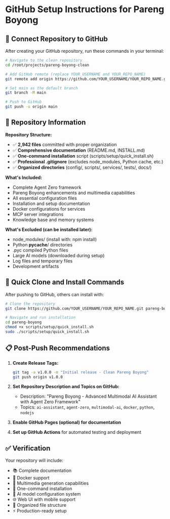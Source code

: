 # GitHub Setup Instructions for Pareng Boyong

## 🔗 Connect Repository to GitHub

After creating your GitHub repository, run these commands in your terminal:

```bash
# Navigate to the clean repository
cd /root/projects/pareng-boyong-clean

# Add GitHub remote (replace YOUR_USERNAME and YOUR_REPO_NAME)
git remote add origin https://github.com/YOUR_USERNAME/YOUR_REPO_NAME.git

# Set main as the default branch
git branch -M main

# Push to GitHub
git push -u origin main
```

## 🌟 Repository Information

**Repository Structure:**
- ✅ **2,942 files** committed with proper organization
- ✅ **Comprehensive documentation** (README.md, INSTALL.md)
- ✅ **One-command installation** script (scripts/setup/quick_install.sh)
- ✅ **Professional .gitignore** (excludes node_modules, Python cache, etc.)
- ✅ **Organized directories** (config/, scripts/, services/, tests/, docs/)

**What's Included:**
- Complete Agent Zero framework
- Pareng Boyong enhancements and multimedia capabilities
- All essential configuration files
- Installation and setup documentation
- Docker configurations for services
- MCP server integrations
- Knowledge base and memory systems

**What's Excluded (can be installed later):**
- node_modules/ (install with: npm install)
- Python __pycache__/ directories
- .pyc compiled Python files
- Large AI models (downloaded during setup)
- Log files and temporary files
- Development artifacts

## 🚀 Quick Clone and Install Commands

After pushing to GitHub, others can install with:

```bash
# Clone the repository
git clone https://github.com/YOUR_USERNAME/YOUR_REPO_NAME.git pareng-boyong

# Navigate and run installation
cd pareng-boyong
chmod +x scripts/setup/quick_install.sh
sudo ./scripts/setup/quick_install.sh
```

## 📋 Post-Push Recommendations

1. **Create Release Tags:**
   ```bash
   git tag -a v1.0.0 -m "Initial release - Clean Pareng Boyong"
   git push origin v1.0.0
   ```

2. **Set Repository Description and Topics on GitHub:**
   - Description: "Pareng Boyong - Advanced Multimodal AI Assistant with Agent Zero Framework"
   - Topics: `ai-assistant`, `agent-zero`, `multimodal-ai`, `docker`, `python`, `nodejs`

3. **Enable GitHub Pages (optional) for documentation**

4. **Set up GitHub Actions** for automated testing and deployment

## ✅ Verification

Your repository will include:
- 📚 Complete documentation
- 🐳 Docker support
- 🎨 Multimedia generation capabilities
- 🔧 One-command installation
- 🧠 AI model configuration system
- 🌐 Web UI with mobile support
- 📁 Organized file structure
- ⚡ Production-ready setup